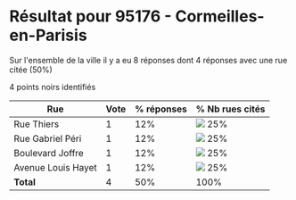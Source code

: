 # Résultat pour 95176 - Cormeilles-en-Parisis

Sur l'ensemble de la ville il y a eu 8 réponses dont 4 réponses avec une rue citée (50%)

4 points noirs identifiés

| Rue | Vote | % réponses | % Nb rues cités|
|-----|------|------------|----------------|
| Rue Thiers | 1 | 12% | <img src="../../img/bar_25.gif" />&nbsp;25%|
| Rue Gabriel Péri | 1 | 12% | <img src="../../img/bar_25.gif" />&nbsp;25%|
| Boulevard Joffre | 1 | 12% | <img src="../../img/bar_25.gif" />&nbsp;25%|
| Avenue Louis Hayet | 1 | 12% | <img src="../../img/bar_25.gif" />&nbsp;25%|
| **Total** | 4 | 50% | 100%|
